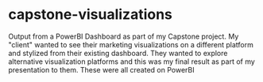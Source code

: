 # capstone-visualizations
Output from a PowerBI Dashboard as part of my Capstone project. My "client" wanted to see their marketing visualizations on a different platform and stylized from their existing dashboard. They wanted to explore alternative visualization platforms and this was my final result as part of my presentation to them. These were all created on PowerBI
